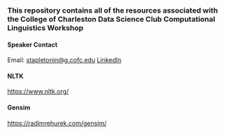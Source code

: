 ### This repository contains all of the resources associated with the College of Charleston Data Science Club Computational Linguistics Workshop

#### Speaker Contact
Email: stapletonin@g.cofc.edu
[LinkedIn](https://www.linkedin.com/in/isaiah-stapleton-738149194/)

#### NLTK
https://www.nltk.org/

#### Gensim
https://radimrehurek.com/gensim/

